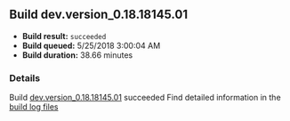 ## Build dev.version_0.18.18145.01
- **Build result:** `succeeded`
- **Build queued:** 5/25/2018 3:00:04 AM
- **Build duration:** 38.66 minutes
### Details
Build [dev.version_0.18.18145.01](https://winappstudio.visualstudio.com/web/build.aspx?pcguid=a4ef43be-68ce-4195-a619-079b4d9834c2&builduri=vstfs%3a%2f%2f%2fBuild%2fBuild%2f25735) succeeded
Find detailed information in the [build log files](https://uwpctdiags.blob.core.windows.net/buildlogs/dev.version_0.18.18145.01_logs.zip)
